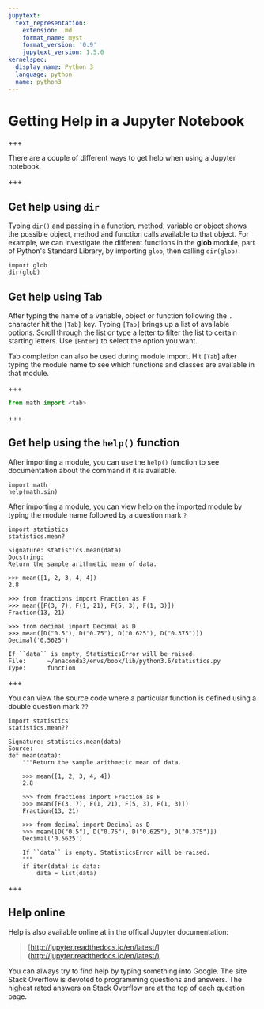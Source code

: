 ```yaml
---
jupytext:
  text_representation:
    extension: .md
    format_name: myst
    format_version: '0.9'
    jupytext_version: 1.5.0
kernelspec:
  display_name: Python 3
  language: python
  name: python3
---
```


# Getting Help in a Jupyter Notebook

+++

There are a couple of different ways to get help when using a Jupyter notebook.

+++

## Get help using ```dir```

Typing ```dir()``` and passing in a function, method, variable or object shows the possible object, method and function calls available to that object. For example, we can investigate the different functions in the **glob** module, part of Python's Standard Library, by importing ```glob```, then calling ```dir(glob)```.

```{code-cell} ipython3
import glob
dir(glob)
```

## Get help using Tab

After typing the name of a variable, object or function following the ```.``` character hit the ```[Tab]``` key. Typing ```[Tab]``` brings up a list of available options. Scroll through the list or type a letter to filter the list to certain starting letters. Use ```[Enter]``` to select the option you want.

Tab completion can also be used during module import. Hit ```[Tab```] after typing the module name to see which functions and classes are available in that module.

+++

```python
from math import <tab>
```

+++

## Get help using the ```help()``` function

After importing a module, you can use the ```help()``` function to see documentation about the command if it is available.

```{code-cell} ipython3
import math
help(math.sin)
```

After importing a module, you can view help on the imported module by typing the module name followed by a question mark ```?```

```{code-cell} ipython3
import statistics
statistics.mean?
```

```text
Signature: statistics.mean(data)
Docstring:
Return the sample arithmetic mean of data.

>>> mean([1, 2, 3, 4, 4])
2.8

>>> from fractions import Fraction as F
>>> mean([F(3, 7), F(1, 21), F(5, 3), F(1, 3)])
Fraction(13, 21)

>>> from decimal import Decimal as D
>>> mean([D("0.5"), D("0.75"), D("0.625"), D("0.375")])
Decimal('0.5625')

If ``data`` is empty, StatisticsError will be raised.
File:      ~/anaconda3/envs/book/lib/python3.6/statistics.py
Type:      function
```

+++

You can view the source code where a particular function is defined using a double question mark ```??```

```{code-cell} ipython3
import statistics
statistics.mean??
```

```text
Signature: statistics.mean(data)
Source:
def mean(data):
    """Return the sample arithmetic mean of data.

    >>> mean([1, 2, 3, 4, 4])
    2.8

    >>> from fractions import Fraction as F
    >>> mean([F(3, 7), F(1, 21), F(5, 3), F(1, 3)])
    Fraction(13, 21)

    >>> from decimal import Decimal as D
    >>> mean([D("0.5"), D("0.75"), D("0.625"), D("0.375")])
    Decimal('0.5625')

    If ``data`` is empty, StatisticsError will be raised.
    """
    if iter(data) is data:
        data = list(data)
```

+++

## Help online

Help is also available online at in the offical Jupyter documentation:

 > [http://jupyter.readthedocs.io/en/latest/](http://jupyter.readthedocs.io/en/latest/)

You can always try to find help by typing something into Google. The site Stack Overflow is devoted to programming questions and answers. The highest rated answers on Stack Overflow are at the top of each question page.

```{code-cell} ipython3

```

